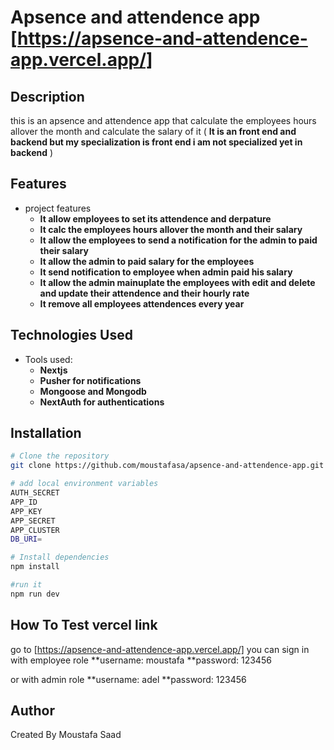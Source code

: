 # **Apsence and attendence app** [https://apsence-and-attendence-app.vercel.app/]

## Description

this is an apsence and attendence app that calculate the employees hours allover the month and calculate the salary of it
( **It is an front end and backend but my specialization is front end i am not specialized yet in backend** )

## Features

- project features
  - **It allow employees to set its attendence and derpature**
  - **It calc the employees hours allover the month and their salary**
  - **It allow the employees to send a notification for the admin to paid their salary**
  - **It allow the admin to paid salary for the employees**
  - **It send notification to employee when admin paid his salary**
  - **It allow the admin mainuplate the employees with edit and delete and update their attendence and their hourly rate**
  - **It remove all employees attendences every year**

## Technologies Used

- Tools used:
  - **Nextjs**
  - **Pusher for notifications**
  - **Mongoose and Mongodb**
  - **NextAuth for authentications**

## Installation

```bash
# Clone the repository
git clone https://github.com/moustafasa/apsence-and-attendence-app.git

# add local environment variables
AUTH_SECRET
APP_ID
APP_KEY
APP_SECRET
APP_CLUSTER
DB_URI=

# Install dependencies
npm install

#run it
npm run dev
```

## How To Test vercel link

go to [https://apsence-and-attendence-app.vercel.app/]
you can sign in with employee role
**username: moustafa
**password: 123456

or with admin role
**username: adel
**password: 123456

## Author

Created By Moustafa Saad
